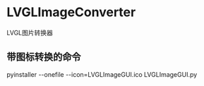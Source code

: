 # LVGLImageConverter
LVGL图片转换器

## 带图标转换的命令
pyinstaller --onefile --icon=LVGLImageGUI.ico LVGLImageGUI.py